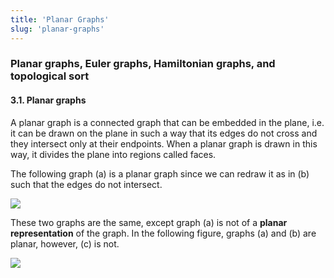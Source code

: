 ```yaml
---
title: 'Planar Graphs'
slug: 'planar-graphs'
---
```


### Planar graphs, Euler graphs, Hamiltonian graphs, and topological sort

#### 3.1. Planar graphs

A planar graph is a connected graph that can be embedded in the plane, i.e. it can be drawn on the plane in such a way that its edges do not cross and they intersect only at their endpoints. When a planar graph is drawn in this way, it divides the plane into regions called faces.

The following graph (a) is a planar graph since we can redraw it as in (b) such that the edges do not intersect.
  
![](https://static.meri.garden/06192cd11007824fc6636b8c3bc5977a.png)

These two graphs are the same, except graph (a) is not of a **planar representation** of the graph. In the following figure, graphs (a) and (b) are planar, however, (c) is not.

![](https://static.meri.garden/970d5c411e5355eab5e5e5d8af30eb69.png)